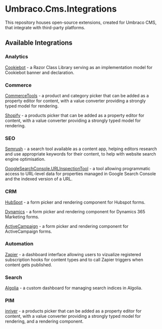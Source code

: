 # Umbraco.Cms.Integrations

This repository houses open-source extensions, created for Umbraco CMS, that integrate with third-party platforms.

## Available Integrations

### Analytics

[Cookiebot](./src/Umbraco.Cms.Integrations.Analytics.Cookiebot/) - a Razor Class Library serving as an implementation model for Cookiebot banner and declaration.

### Commerce

[CommerceTools](./src/Umbraco.Cms.Integrations.Commerce.CommerceTools/) - a product and category picker that can be added as a property editor for content, with a value converter providing a strongly typed model for rendering.

[Shopify](./src/Umbraco.Cms.Integrations.Commerce.Shopify/) - a products picker that can be added as a property editor for content, with a value converter providing a strongly typed model for rendering.

### SEO

[Semrush](./src/Umbraco.Cms.Integrations.SEO.Semrush/) - a search tool available as a content app, helping editors research and use appropriate keywords for their content, to help with website search engine optimisation.

[GoogleSearchConsole.URLInspectionTool](./src/Umbraco.Cms.Integrations.SEO.GoogleSearchConsole.UrlInspectionTool/) - a tool allowing programmatic access to URL-level data for properties managed in Google Search Console and the indexed version of a URL.

### CRM

[HubSpot](./src/Umbraco.Cms.Integrations.Crm.Hubspot/) - a form picker and rendering component for Hubspot forms.

[Dynamics](./src/Umbraco.Cms.Integrations.Crm.Dynamics/) - a form picker and rendering component for Dynamics 365 Marketing forms.

[ActiveCampaign](./src/Umbraco.Cms.Integrations.Crm.ActiveCampaign/) - a form picker and rendering component for ActiveCampaign forms.

### Automation
[Zapier](./src/Umbraco.Cms.Integrations.Automation.Zapier/) - a dashboard interface allowing users to vizualize registered subscription hooks for content types and to call Zapier triggers when content gets published.

### Search
[Algolia](./src/Umbraco.Cms.Integrations.Search.Algolia/) - a custom dashboard for managing search indices in Algolia.

### PIM
[inriver](./src/Umbraco.Cms.Integrations.PIM.Inriver/) - a products picker that can be added as a property editor for content, with a value converter providing a strongly typed model for rendering, and a rendering component.


